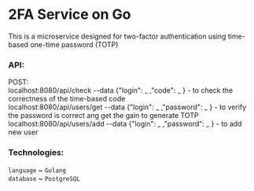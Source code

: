 # 2FA Service on Go

This is a microservice designed for two-factor authentication using time-based one-time password (TOTP)

### API:
POST:  
localhost:8080/api/check --data {"login": _ ,"code": _ } - to check the correctness of the time-based code  
localhost:8080/api/users/get --data {"login": _ ,"password": _ } - to verify the password is correct ang get the gain to generate TOTP  
localhost:8080/api/users/add --data {"login": _ ,"password": _ } - to add new user  

### Technologies:
`language` ~ `Golang`  
`database` ~ `PostgreSQL`  